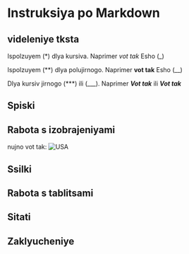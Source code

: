 # Instruksiya po Markdown

## videleniye tksta

Ispolzuyem (*) dlya kursiva. Naprimer *vot tak*
Esho (_)

Ispolzuyem (**) dlya polujirnogo. Naprimer **vot tak**
Esho (__)

Dlya kursiv jirnogo (***) ili (___). Naprimer ***Vot tak***
ili ___Vot tak___

## Spiski

## Rabota s izobrajeniyami

nujno vot tak:
![USA](https://camo.githubusercontent.com/50215f6b7526bbefda8eada2736b4e3249368d1306e619241c767cd3bd61cbdf/68747470733a2f2f6173736574732e73696d706c6576696577696e632e636f6d2f73696d706c65766965772f696d6167652f75706c6f61642f635f66696c6c2c685f3732302c715f37352c775f313430302f76312f636c69656e74732f6e6577796f726b636974792f436f726f6e6176697275735f496e666f5f6d6964746f776e5f6d616e68617474616e5f736b796c696e655f6e79635f3330303078323030305f33363466613962382d383663652d346639352d393037612d3462643865613332663233322e6a7067)

## Ssilki

## Rabota s tablitsami

## Sitati

## Zaklyucheniye